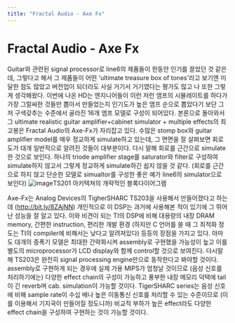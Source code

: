 ```yaml
---
title: "Fractal Audio - Axe Fx"
---
```

# Fractal Audio - Axe Fx

Guitar와 관련된 signal processor로 line6의 제품들이 한동안 인기를 끌었던 것 같은데, 그렇다고 해서 그 제품들이 어떤 'ultimate treasure box of tones'라고 보기엔 미달한 점도 많았고 버전업이 되더라도 사실 거기서 거기였다는 평가도 많고 나 또한 그렇게 생각해왔다. 이번에 나온 HD는 엔지니어들이 이런 저런 앰프의 시뮬레이트를 하다가 가장 그럴싸한 것들만 뽑아서 만들었는지 인기도가 높은 앰프 순으로 뽑았다기 보단 그저 구색갖추는 수준에서 골라진 16개 앰프 모델로 구성이 되어있다. 
본론으로 돌아와서 그 ultimate realistic guitar amplifier+cabinet simulator + multiple effects의 최고봉은 Fractal Audio의 Axe-Fx가 자리잡고 있다. 수많은 stomp box와 guitar amplifier model를 매우 정교하게 simulate하고 있는데, 그 면면을 잘 살펴보면 회로도가 대개 일반적으로 알려진 것들이 대부분이다. 다시 말해 회로를 근간으로 simulate한 것으로 보인다. 하나의 triode amplifier stage를 saturator와 filter로 구성하여 simulate하지 않고서 그렇게 정교하게 simulate하긴 쉽지 않을 것 같다. (회로를 근간으로 하지 않고 단순한 모델로 simualtor를 구성한 좋은 예가 line6의 simulator으로 보인다)
![image](12a7b59f6fff66130257524a1433f400.gif)TS201 아키텍쳐의 개략적인 블록다이어그램


Axe-Fx는 Analog Devices의 TigherSHARC TS203을 사용해서 만들어졌다고 하는데 (http://bit.ly/8ZAjNN) 개인적으로 이 DSP는 과거에 사용해본 적이 있기에 그 뛰어난 성능을 잘 알고 있다. 이와 비견이 되는 TI의 DSP에 비해 대용량의 내장 DRAM memory, 간편한 instruction, 편리한 개발 환경 (하지만 C 언어를 쓸 때 그 최적화 정도는 TI의 compiler에 비해서는 낮다고 알려져있다) 등등의 장점을 가지고 있다. 아마도 대개의 증폭기 모델은 최대한 간략화시켜 assembly로 구현했을 가능성이 높고 이를 별도의 microprocessor가 LCD display와 함께 control할 것으로 보여진다. 다시말해 TS203은 완전히 signal processing engine만으로 동작한다고 봐야할 것이다. assembly로 구현하게 되는 경우에 실제 가용 MIPS가 엄청날 것이므로 (음성 신호를 처리하기에는) 다양한 effect chain의 구성이 가능하고 풍부한 내장 메모리 덕택에 tail이 긴 reverb며 cab. simulation이 가능할 것이다.
TigerSHARC series는 음성 신호에 비해 sample rate이 수십 배나 높은 이동통신 신호를 처리할 수 있는 수준이므로 (이를 이용해서 기지국이 만들어질 정도니까) 비교적 부하가 높은 effect라도 다양한 effect chain을 구성하여 구현하는 것이 가능할 것이다.



